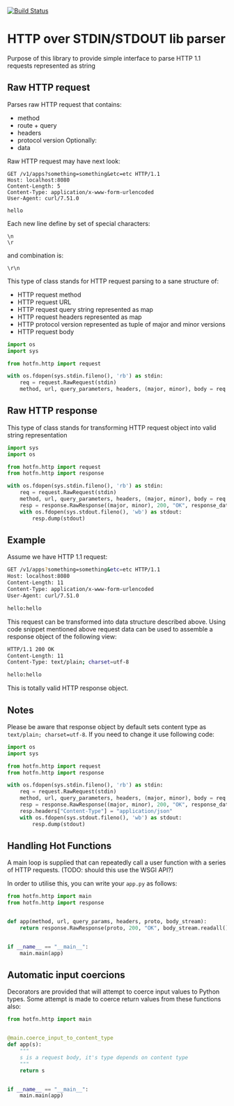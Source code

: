 [![Build Status](https://travis-ci.org/denismakogon/hotfn-py.svg?branch=master)](https://travis-ci.org/denismakogon/hotfn-py)

HTTP over STDIN/STDOUT lib parser
=================================

Purpose of this library to provide simple interface to parse HTTP 1.1 requests represented as string

Raw HTTP request
----------------

Parses raw HTTP request that contains:
 - method
 - route + query
 - headers
 - protocol version
 Optionally:
 - data

Raw HTTP request may have next look:

    GET /v1/apps?something=something&etc=etc HTTP/1.1
    Host: localhost:8080
    Content-Length: 5
    Content-Type: application/x-www-form-urlencoded
    User-Agent: curl/7.51.0

    hello

Each new line define by set of special characters:

    \n
    \r

and combination is:

    \r\n

This type of class stands for HTTP request parsing to a sane structure of:

 - HTTP request method
 - HTTP request URL
 - HTTP request query string represented as map
 - HTTP request headers represented as map
 - HTTP protocol version represented as tuple of major and minor versions
 - HTTP request body

```python
import os
import sys

from hotfn.http import request

with os.fdopen(sys.stdin.fileno(), 'rb') as stdin:
    req = request.RawRequest(stdin)
    method, url, query_parameters, headers, (major, minor), body = req.parse_raw_request()
```

Raw HTTP response
-----------------

This type of class stands for transforming HTTP request object into valid string representation

```python
import sys
import os

from hotfn.http import request
from hotfn.http import response

with os.fdopen(sys.stdin.fileno(), 'rb') as stdin:
    req = request.RawRequest(stdin)
    method, url, query_parameters, headers, (major, minor), body = req.parse_raw_request()
    resp = response.RawResponse((major, minor), 200, "OK", response_data=body)
    with os.fdopen(sys.stdout.fileno(), 'wb') as stdout:
        resp.dump(stdout)
```

Example
-------

Assume we have HTTP 1.1 request:
```bash
GET /v1/apps?something=something&etc=etc HTTP/1.1
Host: localhost:8080
Content-Length: 11
Content-Type: application/x-www-form-urlencoded
User-Agent: curl/7.51.0

hello:hello

```
This request can be transformed into data structure described above.
Using code snippet mentioned above request data can be used to assemble a response object of the following view:
```bash
HTTP/1.1 200 OK
Content-Length: 11
Content-Type: text/plain; charset=utf-8

hello:hello

```
This is totally valid HTTP response object.

Notes
-----

Please be aware that response object by default sets content type as `text/plain; charset=utf-8`. If you need to change it use following code:
```python
import os
import sys

from hotfn.http import request
from hotfn.http import response

with os.fdopen(sys.stdin.fileno(), 'rb') as stdin:
    req = request.RawRequest(stdin)
    method, url, query_parameters, headers, (major, minor), body = req.parse_raw_request()
    resp = response.RawResponse((major, minor), 200, "OK", response_data=body)
    resp.headers["Content-Type"] = "application/json"
    with os.fdopen(sys.stdout.fileno(), 'wb') as stdout:
        resp.dump(stdout)

```

Handling Hot Functions
----------------------

A main loop is supplied that can repeatedly call a user function with a series of HTTP requests.
(TODO: should this use the WSGI API?)

In order to utilise this, you can write your `app.py` as follows:

```python
from hotfn.http import main
from hotfn.http import response


def app(method, url, query_params, headers, proto, body_stream):
    return response.RawResponse(proto, 200, "OK", body_stream.readall())


if __name__ == "__main__":
    main.main(app)

```

Automatic input coercions
-------------------------

Decorators are provided that will attempt to coerce input values to Python types.
Some attempt is made to coerce return values from these functions also:

```python
from hotfn.http import main


@main.coerce_input_to_content_type
def app(s):
    """
    s is a request body, it's type depends on content type
    """
    return s


if __name__ == "__main__":
    main.main(app)

```